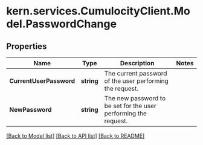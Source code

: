 
# kern.services.CumulocityClient.Model.PasswordChange

## Properties

Name | Type | Description | Notes
------------ | ------------- | ------------- | -------------
**CurrentUserPassword** | **string** | The current password of the user performing the request. | 
**NewPassword** | **string** | The new password to be set for the user performing the request. | 

[[Back to Model list]](../README.md#documentation-for-models)
[[Back to API list]](../README.md#documentation-for-api-endpoints)
[[Back to README]](../README.md)

